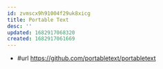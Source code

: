 ```yaml
---
id: zvmscx9h91004f29uk8xicg
title: Portable Text
desc: ''
updated: 1682917068320
created: 1682917061669
---
```


- #url https://github.com/portabletext/portabletext